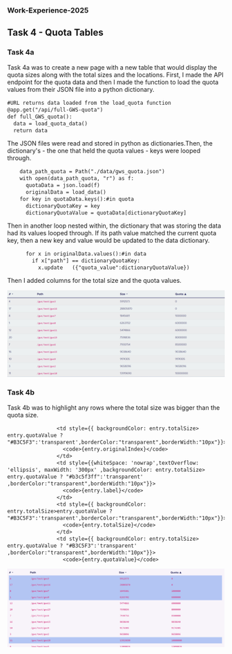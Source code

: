 ### Work-Experience-2025

## Task 4 - Quota Tables

### Task 4a
Task 4a was to create a new page with a new table that would display the quota sizes along with the total sizes and the locations. First, I made the API endpoint for the quota data and then I made the function to load the quota values from their JSON file into a python dictionary. 

```
#URL returns data loaded from the load_quota function
@app.get("/api/full-GWS-quota")
def full_GWS_quota():
  data = load_quota_data()
  return data
```

The JSON files were read and stored in python as dictionaries.Then, the dictionary's - the one that held the quota values - keys were looped through. 

```
    data_path_quota = Path("./data/gws_quota.json")
    with open(data_path_quota, "r") as f:
      quotaData = json.load(f)
      originalData = load_data()
    for key in quotaData.keys():#in quota
      dictionaryQuotaKey = key
      dictionaryQuotaValue = quotaData[dictionaryQuotaKey]
```


Then in another loop nested within, the dictionary that was storing the data had its values looped through. If its path value matched the current quota key, then a new key and value would be updated to the data dictionary. 

```
      for x in originalData.values():#in data
        if x["path"] == dictionaryQuotaKey:
          x.update   ({"quota_value":dictionaryQuotaValue})
```

Then I added columns for the total size and the quota values. 

![](./images/QuotaTable.png)

### Task 4b
Task 4b was to highlight any rows where the total size was bigger than the quota size. 

```
                <td style={{ backgroundColor: entry.totalSize> entry.quotaValue ? "#B3C5F3":'transparent',borderColor:"transparent",borderWidth:"10px"}}>
                  <code>{entry.originalIndex}</code>
                </td>
                <td style={{whiteSpace: 'nowrap',textOverflow: 'ellipsis', maxWidth: '300px' ,backgroundColor: entry.totalSize> entry.quotaValue ? "#b3c5f3ff":'transparent' ,borderColor:"transparent",borderWidth:"10px"}}>
                  <code>{entry.label}</code> 
                </td>
                <td style={{ backgroundColor: entry.totalSize>entry.quotaValue ? "#B3C5F3":'transparent',borderColor:"transparent",borderWidth:"10px"}}>
                  <code>{entry.totalSize}</code>
                </td>
                <td style={{ backgroundColor: entry.totalSize> entry.quotaValue ? "#B3C5F3":'transparent' ,borderColor:"transparent",borderWidth:"10px"}}>
                  <code>{entry.quotaValue}</code>
```

![](./images/QuotaTable2.png)